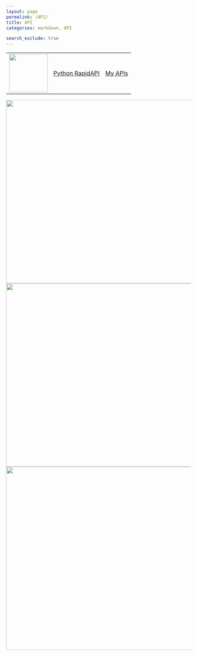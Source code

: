 ```yaml
---
layout: page
permalink: /API/
title: API
categories: markdown, API

search_exclude: true
---
```

<table>
    <tr>
        <td> <img src="{{site.baseurl}}/images/API.png" width="105" height="105"> 
        <td><a href="https://ananyag2617.github.io/ananyagaurav2617/techtalk/rapidapi" >Python RapidAPI </a></td>
        <td><a href=" https://ananyag2617.github.io/ananyagaurav2617/2022/10/09/myapi.html" > My APIs</a></td>
    <tr>
<table>
    
<img src="{{site.baseurl}}/images/API2.png" width="1000" height="500"> 
<img src="{{site.baseurl}}/images/API3.png" width="1000" height="500"> 
<img src="{{site.baseurl}}/images/API4.png" width="1000" height="500">   
